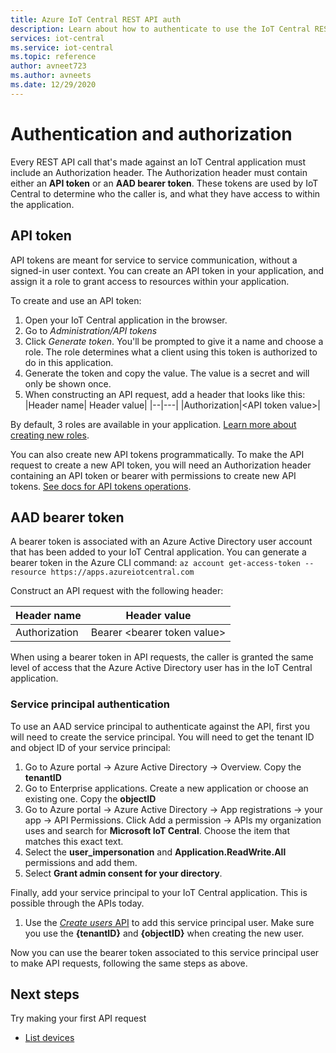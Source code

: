 ```yaml
---
title: Azure IoT Central REST API auth
description: Learn about how to authenticate to use the IoT Central REST API.
services: iot-central
ms.service: iot-central
ms.topic: reference
author: avneet723
ms.author: avneets
ms.date: 12/29/2020
---
```


# Authentication and authorization

Every REST API call that's made against an IoT Central application must include an Authorization header. The Authorization header must contain either an **API token** or an **AAD bearer token**. These tokens are used by IoT Central to determine who the caller is, and what they have access to within the application.

## API token
API tokens are meant for service to service communication, without a signed-in user context. You can create an API token in your application, and assign it a role to grant access to resources within your application. 

To create and use an API token:
1. Open your IoT Central application in the browser.
2. Go to *Administration/API tokens*
3. Click *Generate token*. You'll be prompted to give it a name and choose a role. The role determines what a client using this token is authorized to do in this application.
4. Generate the token and copy the value. The value is a secret and will only be shown once.
5. When constructing an API request, add a header that looks like this:
    |Header name| Header value|
    |--|---|
    |Authorization|\<API token value\>|

By default, 3 roles are available in your application. [Learn more about creating new roles](https://docs.microsoft.com/azure/iot-central/core/howto-manage-users-roles#manage-roles).

You can also create new API tokens programmatically. To make the API request to create a new API token, you will need an Authorization header containing an API token or bearer with permissions to create new API tokens. [See docs for API tokens operations](https://docs.microsoft.com/rest/api/iotcentral/apitokens).

## AAD bearer token
A bearer token is associated with an Azure Active Directory user account that has been added to your IoT Central application. You can generate a bearer token in the Azure CLI command: 
`az account get-access-token --resource https://apps.azureiotcentral.com`

Construct an API request with the following header:

|Header name| Header value|
|--|---|
|Authorization|Bearer \<bearer token value\>|

When using a bearer token in API requests, the caller is granted the same level of access that the Azure Active Directory user has in the IoT Central application.

### Service principal authentication
To use an AAD service principal to authenticate against the API, first you will need to create the service principal. You will need to get the tenant ID and object ID of your service principal:
1. Go to Azure portal -> Azure Active Directory -> Overview. Copy the **tenantID**
2. Go to Enterprise applications. Create a new application or choose an existing one. Copy the **objectID**
3. Go to Azure portal -> Azure Active Directory -> App registrations -> your app -> API Permissions. Click Add a permission -> APIs my organization uses and search for **Microsoft IoT Central**. Choose the item that matches this exact text.
4. Select the **user_impersonation** and **Application.ReadWrite.All** permissions and add them.
5. Select **Grant admin consent for your directory**.

Finally, add your service principal to your IoT Central application. This is possible through the APIs today. 
1. Use the [*Create users* API](https://docs.microsoft.com/rest/api/iotcentral/1.0/users/create) to add this service principal user. Make sure you use the **{tenantID}** and **{objectID}** when creating the new user.

Now you can use the bearer token associated to this service principal user to make API requests, following the same steps as above.

## Next steps

Try making your first API request
* [List devices](https://docs.microsoft.com/rest/api/iotcentral/devices/list)
